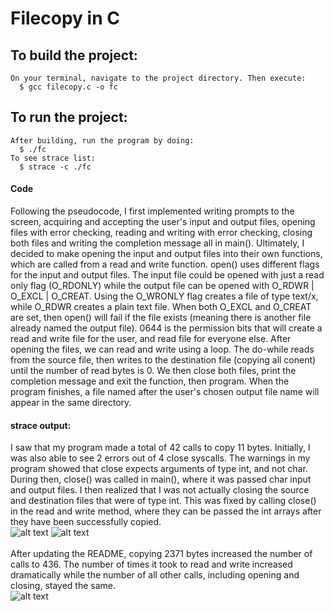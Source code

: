 # Filecopy in C

## To build the project:
    On your terminal, navigate to the project directory. Then execute:
      $ gcc filecopy.c -o fc
    
## To run the project:
    After building, run the program by doing:
      $ ./fc
    To see strace list:
      $ strace -c ./fc
      
#### Code
   Following the pseudocode, I first implemented writing prompts to the screen, acquiring and accepting the user's input and output files, opening files with error checking, reading and writing with error checking, closing both files and writing the completion message all in main(). Ultimately, I decided to make opening the input and output files into their own functions, which are called from a read and write function. open() uses different flags for the input and output files. The input file could be opened with just a read only flag (O_RDONLY) while the output file can be opened with O_RDWR | O_EXCL | O_CREAT. Using the O_WRONLY flag creates a file of type text/x, while O_RDWR creates a plain text file. When both O_EXCL and O_CREAT are set, then open() will fail if the file exists (meaning there is another file already named the output file). 0644 is the permission bits that will create a read and write file for the user, and read file for everyone else. After opening the files, we can read and write using a loop. The do-while reads from the source file, then writes to the destination file (copying all conent) until the number of read bytes is 0. We then close both files, print the completion message and exit the function, then program. When the program finishes, a file named after the user's chosen output file name will appear in the same directory.
      
#### strace output:
I saw that my program made a total of 42 calls to copy 11 bytes. Initially, I was also able to see 2 errors out of 4 close syscalls. The warnings in my program showed that close expects arguments of type int, and not char. During then, close() was called in main(), where it was passed char input and output files. I then realized that I was not actually closing the source and destination files that were of type int. This was fixed by calling close() in the read and write method, where they can be passed the int arrays after they have been successfully copied.\
![alt text](https://preview.ibb.co/iL6fC8/stracefc2.png)
![alt text](https://preview.ibb.co/mXDSs8/stracefc3.png)\
\
After updating the README, copying 2371 bytes increased the number of calls to 436. The number of times it took to read and write increased dramatically while the number of all other calls, including opening and closing, stayed the same.\
![alt text](https://preview.ibb.co/bDHZ5T/stracefc.png)
